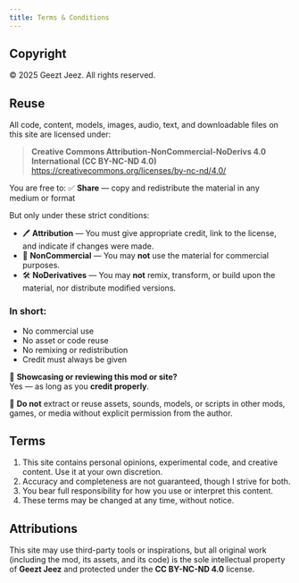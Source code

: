 ```yaml
---
title: Terms & Conditions
---
```


## Copyright

&copy; 2025 Geezt Jeez. All rights reserved.

## Reuse

All code, content, models, images, audio, text, and downloadable files on this site are licensed under:

> **Creative Commons Attribution-NonCommercial-NoDerivs 4.0 International (CC BY-NC-ND 4.0)**  
> https://creativecommons.org/licenses/by-nc-nd/4.0/

You are free to:
✅ **Share** — copy and redistribute the material in any medium or format

But only under these strict conditions:
- 🖊️ **Attribution** — You must give appropriate credit, link to the license, and indicate if changes were made.
- 💸 **NonCommercial** — You may **not** use the material for commercial purposes.
- 🛠️ **NoDerivatives** — You may **not** remix, transform, or build upon the material, nor distribute modified versions.

### In short:
- No commercial use  
- No asset or code reuse  
- No remixing or redistribution  
- Credit must always be given

🎥 **Showcasing or reviewing this mod or site?**  
Yes — as long as you **credit properly**.

🚫 **Do not** extract or reuse assets, sounds, models, or scripts in other mods, games, or media without explicit permission from the author.

## Terms

1. This site contains personal opinions, experimental code, and creative content. Use it at your own discretion.
2. Accuracy and completeness are not guaranteed, though I strive for both.
3. You bear full responsibility for how you use or interpret this content.
4. These terms may be changed at any time, without notice.

## Attributions

This site may use third-party tools or inspirations, but all original work (including the mod, its assets, and its code) is the sole intellectual property of **Geezt Jeez** and protected under the **CC BY-NC-ND 4.0** license.
